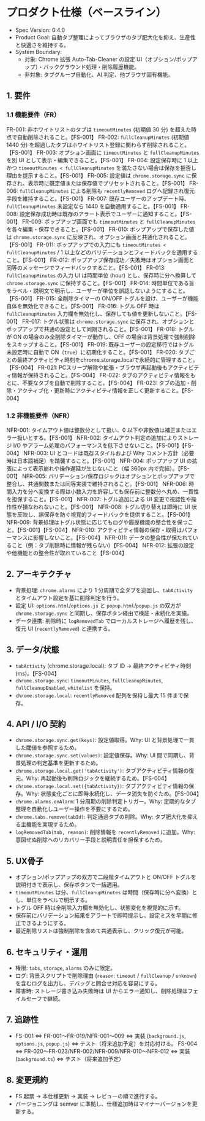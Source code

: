 ﻿# プロダクト仕様（ベースライン）
- Spec Version: 0.4.0
- Product Goal: 自動タブ整理によってブラウザのタブ肥大化を抑え、生産性と快適さを維持する。
- System Boundary:
  - 対象: Chrome 拡張 Auto-Tab-Cleaner の設定 UI（オプション/ポップアップ）・バックグラウンド処理・削除履歴機能。
  - 非対象: タブグループ自動化、AI 判定、他ブラウザ固有機能。

## 1. 要件
### 1.1 機能要件（FR）
FR-001: 非ホワイトリストのタブは `timeoutMinutes` (初期値 30 分) を超えた時点で自動削除されること。【FS-001】
FR-002: `fullCleanupMinutes` (初期値 1440 分) を超過したタブはホワイトリスト登録に関わらず削除されること。【FS-001】
FR-003: オプション画面に `timeoutMinutes` と `fullCleanupMinutes` を別 UI として表示・編集できること。【FS-001】
FR-004: 設定保存時に 1 以上かつ `timeoutMinutes < fullCleanupMinutes` を満たさない場合は保存を拒否し理由を提示すること。【FS-001】
FR-005: 設定値は `chrome.storage.sync` に保存され、表示時に既定値または保存値でプリセットされること。【FS-001】
FR-006: `fullCleanupMinutes` による削除も `recentlyRemoved` ログへ記録され復元手段を維持すること。【FS-001】
FR-007: 既存ユーザーのアップデート時、`fullCleanupMinutes` 未設定なら 1440 を自動適用すること。【FS-001】
FR-008: 設定保存成功時は既存のアラート表示でユーザーに通知すること。【FS-001】
FR-009: ポップアップ画面でも `timeoutMinutes` と `fullCleanupMinutes` を各々編集・保存できること。【FS-001】
FR-010: ポップアップで保存した値は `chrome.storage.sync` に反映され、オプション画面と共通化されること。【FS-001】
FR-011: ポップアップでの入力にも `timeoutMinutes < fullCleanupMinutes` / 1 以上などのバリデーションとフィードバックを適用すること。【FS-001】
FR-012: ポップアップ保存成功／失敗時はオプション画面と同等のメッセージでフィードバックすること。【FS-001】
FR-013: `fullCleanupMinutes` の入力 UI は時間単位 (hour) とし、保存時に分へ換算して `chrome.storage.sync` に保持すること。【FS-001】
FR-014: 時間単位である旨をラベル・説明文で明示し、ユーザーが単位を誤認しないようにすること。【FS-001】
FR-015: 全削除タイマーの ON/OFF トグルを設け、ユーザーが機能自体を無効化できること。【FS-001】
FR-016: トグル OFF 時は `fullCleanupMinutes` 入力欄を無効化し、保存しても値を更新しないこと。【FS-001】
FR-017: トグル状態は `chrome.storage.sync` に保存され、オプションとポップアップで共通の設定として同期されること。【FS-001】
FR-018: トグルが ON の場合のみ全削除タイマーが動作し、OFF の場合は背景処理で強制削除をスキップすること。【FS-001】
FR-019: 既存ユーザーの設定移行ではトグル未設定時に自動で ON（`true`）に初期化すること。【FS-001】
FR-020: タブごとの最終アクティビティ時刻をchrome.storage.localで永続的に管理すること。【FS-004】
FR-021: PCスリープ解除や拡張・ブラウザ再起動後もアクティビティ情報が保持されること。【FS-004】
FR-022: タブのアクティビティ情報をもとに、不要なタブを自動で削除すること。【FS-004】
FR-023: タブの追加・削除・アクティブ化・更新時にアクティビティ情報を正しく更新すること。【FS-004】

### 1.2 非機能要件（NFR）
NFR-001: タイムアウト値は整数分として扱い、0 以下や非数値は補正またはエラー扱いとする。【FS-001】
NFR-002: タイムアウト判定の追加によりストレージ I/O やアラーム処理のパフォーマンスを低下させないこと。【FS-001】【FS-004】
NFR-003: UI とコードは既存スタイルおよび Why コメント方針（必要時は日本語補足）を踏襲すること。【FS-001】
NFR-004: ポップアップ UI の拡張によって表示崩れや操作遅延が生じないこと（幅 360px 内で完結）。【FS-001】
NFR-005: バリデーション/保存ロジックはオプションとポップアップで整合し、共通関数または同等実装で維持されること。【FS-001】
NFR-006: 時間入力を分へ変換する際は小数入力を許容しても保存前に整数分へ丸め、一貫性を担保すること。【FS-001】
NFR-007: トグル追加による UI 変更で視認性や操作性が損なわれないこと。【FS-001】
NFR-008: トグル切り替えは即時に UI 状態を反映し、誤保存を防ぐ視覚的フィードバックを提供すること。【FS-001】
NFR-009: 背景処理はトグル状態に応じてもログや履歴機能の整合性を保つこと。【FS-001】【FS-004】
NFR-010: アクティビティ情報の保存・取得はパフォーマンスに影響しないこと。【FS-004】
NFR-011: データの整合性が保たれていること（例：タブ削除時に情報が残らない）【FS-004】
NFR-012: 拡張の設定や他機能との整合性が取れていること【FS-004】

## 2. アーキテクチャ
- 背景処理: `chrome.alarms` により 1 分周期で全タブを巡回し、`tabActivity` とタイムアウト設定を基に削除判定を行う。
- 設定 UI: `options.html`/`options.js` と `popup.html`/`popup.js` の双方が `chrome.storage.sync` と同期し、保存ボタン経由で検証・永続化を実施。
- データ連携: 削除時に `logRemovedTab` でローカルストレージへ履歴を残し、復元 UI (`recentlyRemoved`) と連携する。

## 3. データ/状態
- `tabActivity` (chrome.storage.local): タブ ID → 最終アクティビティ時刻 (ms)。【FS-004】
- `chrome.storage.sync`: `timeoutMinutes`, `fullCleanupMinutes`, `fullCleanupEnabled`, `whitelist` を保持。
- `chrome.storage.local`: `recentlyRemoved` 配列を保持し最大 15 件まで保存。

## 4. API / I/O 契約
- `chrome.storage.sync.get(keys)`: 設定値取得。Why: UI と背景処理で一貫した閾値を参照するため。
- `chrome.storage.sync.set(values)`: 設定値保存。Why: UI 間で同期し、背景処理の判定基準を更新するため。
- `chrome.storage.local.get('tabActivity')`: タブアクティビティ情報の復元。Why: 再起動後も削除ロジックを継続するため。【FS-004】
- `chrome.storage.local.set({tabActivity})`: タブアクティビティ情報の保存。Why: 状態変化ごとに即時永続化し、データ消失を防ぐため。【FS-004】
- `chrome.alarms.onAlarm`: 1 分周期の削除判定トリガー。Why: 定期的なタブ整理を自動化しユーザー操作を不要にするため。
- `chrome.tabs.remove(tabId)`: 判定通過タブの削除。Why: タブ肥大化を抑える主機能を実現するため。
- `logRemovedTab(tab, reason)`: 削除情報を `recentlyRemoved` に追加。Why: 意図せぬ削除へのリカバリー手段と説明責任を担保するため。

## 5. UX骨子
- オプション/ポップアップの双方で二段階タイムアウトと ON/OFF トグルを説明付きで表示し、保存ボタンで一括適用。
- `timeoutMinutes` は分、`fullCleanupMinutes` は時間（保存時に分へ変換）とし、単位をラベルで明示する。
- トグル OFF 時は全削除入力欄を無効化し、状態変化を視覚的に示す。
- 保存前にバリデーション結果をアラートで即時提示し、設定ミスを早期に修正できるようにする。
- 最近削除リストは強制削除を含めて共通表示し、クリック復元が可能。

## 6. セキュリティ・運用
- 権限: `tabs`, `storage`, `alarms` のみに限定。
- ログ: 背景スクリプトで削除理由 (`reason`: `timeout` / `fullCleanup` / `unknown`) を含むログを出力し、デバッグと問合せ対応を容易にする。
- 障害時: ストレージ書き込み失敗時は UI からエラー通知し、削除処理はフェイルセーフで継続。

## 7. 追跡性
- FS-001 ⇔ FR-001〜FR-019/NFR-001〜009 ⇔ 実装 (`background.js`, `options.js`, `popup.js`) ⇔ テスト（将来追加予定）を対応付ける。
  FS-004 ⇔ FR-020〜FR-023/NFR-002/NFR-009/NFR-010〜NFR-012 ⇔ 実装 (`background.ts`) ⇔ テスト（将来追加予定）

## 8. 変更規約
- FS 起票 → 本仕様更新 → 実装 → レビューの順で進行する。
- バージョニングは semver に準拠し、仕様追加時はマイナーバージョンを更新する。
